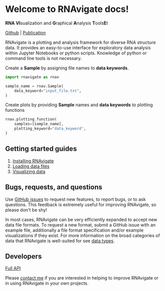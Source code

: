 Welcome to RNAvigate docs!
==========================

**RNA VI**sualization and **G**raphical **A**nalysis **T**ools**E**t

[Github](https://github.com/Weeks-UNC/RNAvigate) | [Publication](publications.md)

RNAvigate is a plotting and analysis framework for diverse RNA structure data.
It provides an easy-to-use interface for exploratory data analysis within
Jupyter Notebooks or python scripts. Knowledge of python or command line tools
is not necessary.

Create a **Sample** by assigning file names to **data keywords**.

```python
import rnavigate as rnav

sample_name = rnav.Sample(
    data_keyword="input_file.txt",
)
```

Create plots by providing **Sample** names and **data keywords** to plotting functions

```python
rnav.plotting_function(
    samples=[sample_name],
    plotting_keyword="data_keyword",
)
```

Getting started guides
----------------------

1. [Installing RNAvigate](installing-rnavigate.md)
2. [Loading data files](loading-data.md)
3. [Visualizing data](visualizing-data.md)


Bugs, requests, and questions
-----------------------------

Use [GitHub issues](https://github.com/Weeks-UNC/RNAvigate/issues) to request
new features, to report bugs, or to ask questions. This feedback is extremely
useful for improving RNAvigate, so please don't be shy!

In most cases, RNAvigate can be very efficiently expanded to accept new data
file formats. To request a new format, submit a GitHub issue with an example
file, additionally a file format specification and/or example visualizations if
they exist. For more information on the broad categories of data that RNAvigate
is well-suited for see [data types](data-types.md).

Developers
----------

[Full API](full_api_index.md)

Please [contact me](mailto:psirving@email.unc.edu) if you are interested in
helping to improve RNAvigate or in using RNAvigate in your own projects.
